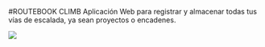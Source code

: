 #ROUTEBOOK CLIMB
Aplicación Web para registrar y almacenar todas tus vías de escalada, ya sean proyectos o encadenes.


![](screenshots/logo2.png)
